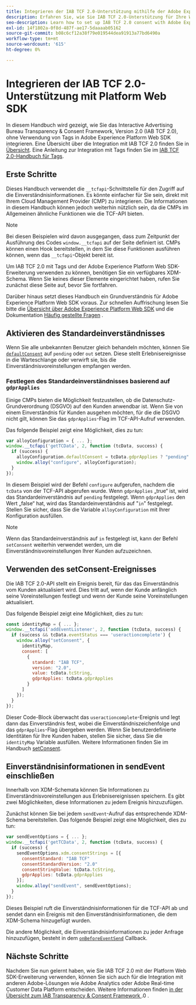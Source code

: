 ```yaml
---
title: Integrieren der IAB TCF 2.0-Unterstützung mithilfe der Adobe Experience Platform Web SDK
description: Erfahren Sie, wie Sie IAB TCF 2.0-Unterstützung für Ihre Website einrichten, ohne Tags zu verwenden.
seo-description: Learn how to set up IAB TCF 2.0 consent with Adobe Experience Platform Web SDK
exl-id: 14f1802a-0f8d-487f-ae17-5daaaab05162
source-git-commit: b08c6cf12a38f79e019544dea91913a77bd6490a
workflow-type: tm+mt
source-wordcount: '615'
ht-degree: 0%

---
```


# Integrieren der IAB TCF 2.0-Unterstützung mit Platform Web SDK

In diesem Handbuch wird gezeigt, wie Sie das Interactive Advertising Bureau Transparency &amp; Consent Framework, Version 2.0 (IAB TCF 2.0), ohne Verwendung von Tags in Adobe Experience Platform Web SDK integrieren. Eine Übersicht über die Integration mit IAB TCF 2.0 finden Sie in [Übersicht](./overview.md). Eine Anleitung zur Integration mit Tags finden Sie im [IAB TCF 2.0-Handbuch für Tags](./with-tags.md).

## Erste Schritte

Dieses Handbuch verwendet die `__tcfapi`-Schnittstelle für den Zugriff auf die Einverständnisinformationen. Es könnte einfacher für Sie sein, direkt mit Ihrem Cloud Management Provider (CMP) zu integrieren. Die Informationen in diesem Handbuch können jedoch weiterhin nützlich sein, da die CMPs im Allgemeinen ähnliche Funktionen wie die TCF-API bieten.

>[!NOTE]
>
>Bei diesen Beispielen wird davon ausgegangen, dass zum Zeitpunkt der Ausführung des Codes `window.__tcfapi` auf der Seite definiert ist. CMPs können einen Hook bereitstellen, in dem Sie diese Funktionen ausführen können, wenn das `__tcfapi`-Objekt bereit ist.

Um IAB TCF 2.0 mit Tags und der Adobe Experience Platform Web SDK-Erweiterung verwenden zu können, benötigen Sie ein verfügbares XDM-Schema. Wenn Sie keines dieser Elemente eingerichtet haben, rufen Sie zunächst diese Seite auf, bevor Sie fortfahren.

Darüber hinaus setzt dieses Handbuch ein Grundverständnis für Adobe Experience Platform Web SDK voraus. Zur schnellen Auffrischung lesen Sie bitte die [Übersicht über Adobe Experience Platform Web SDK](../../home.md) und die Dokumentation [Häufig gestellte Fragen](../../faq.md) .

## Aktivieren des Standardeinverständnisses

Wenn Sie alle unbekannten Benutzer gleich behandeln möchten, können Sie [`defaultConsent`](/help/web-sdk/commands/configure/defaultconsent.md) auf `pending` oder `out` setzen. Diese stellt Erlebnisereignisse in die Warteschlange oder verwirft sie, bis die Einverständnisvoreinstellungen empfangen werden.

### Festlegen des Standardeinverständnisses basierend auf `gdprApplies`

Einige CMPs bieten die Möglichkeit festzustellen, ob die Datenschutz-Grundverordnung (DSGVO) auf den Kunden anwendbar ist. Wenn Sie von einem Einverständnis für Kunden ausgehen möchten, für die die DSGVO nicht gilt, können Sie das `gdprApplies`-Flag im TCF-API-Aufruf verwenden.

Das folgende Beispiel zeigt eine Möglichkeit, dies zu tun:

```javascript
var alloyConfiguration = { ... };
window.__tcfapi('getTCData', 2, function (tcData, success) {
  if (success) {
    alloyConfiguration.defaultConsent = tcData.gdprApplies ? "pending" : "in";
    window.alloy("configure", alloyConfiguration);
  }
});
```

In diesem Beispiel wird der Befehl `configure` aufgerufen, nachdem die `tcData` von der TCF-API abgerufen wurde. Wenn `gdprApplies` „true“ ist, wird das Standardeinverständnis auf `pending` festgelegt. Wenn `gdprApplies` den Wert „false“ hat, wird das Standardeinverständnis auf &quot;`in`&quot; festgelegt. Stellen Sie sicher, dass Sie die Variable `alloyConfiguration` mit Ihrer Konfiguration ausfüllen.

>[!NOTE]
>
>Wenn das Standardeinverständnis auf `in` festgelegt ist, kann der Befehl `setConsent` weiterhin verwendet werden, um die Einverständnisvoreinstellungen Ihrer Kunden aufzuzeichnen.

## Verwenden des setConsent-Ereignisses

Die IAB TCF 2.0-API stellt ein Ereignis bereit, für das das Einverständnis vom Kunden aktualisiert wird. Dies tritt auf, wenn der Kunde anfänglich seine Voreinstellungen festlegt und wenn der Kunde seine Voreinstellungen aktualisiert.

Das folgende Beispiel zeigt eine Möglichkeit, dies zu tun:

```javascript
const identityMap = { ... };
window.__tcfapi('addEventListener', 2, function (tcData, success) {
  if (success && tcData.eventStatus === 'useractioncomplete') {
    window.alloy("setConsent", {
      identityMap,
      consent: [
        {
          standard: "IAB TCF",
          version: "2.0",
          value: tcData.tcString,
          gdprApplies: tcData.gdprApplies
        }
      ]
    });
  }
});
```

Dieser Code-Block überwacht das `useractioncomplete`-Ereignis und legt dann das Einverständnis fest, wobei die Einverständniszeichenfolge und das `gdprApplies`-Flag übergeben werden. Wenn Sie benutzerdefinierte Identitäten für Ihre Kunden haben, stellen Sie sicher, dass Sie die `identityMap` Variable ausfüllen. Weitere Informationen finden Sie im Handbuch [setConsent](../../../web-sdk/commands/setconsent.md).

## Einverständnisinformationen in sendEvent einschließen

Innerhalb von XDM-Schemata können Sie Informationen zu Einverständnisvoreinstellungen aus Erlebnisereignissen speichern. Es gibt zwei Möglichkeiten, diese Informationen zu jedem Ereignis hinzuzufügen.

Zunächst können Sie bei jedem `sendEvent`-Aufruf das entsprechende XDM-Schema bereitstellen. Das folgende Beispiel zeigt eine Möglichkeit, dies zu tun:

```javascript
var sendEventOptions = { ... };
window.__tcfapi('getTCData', 2, function (tcData, success) {
  if (success) {
    sendEventOptions.xdm.consentStrings = [{
      consentStandard: "IAB TCF"
      consentStandardVersion: "2.0"
      consentStringValue: tcData.tcString,
      gdprApplies: tcData.gdprApplies
    }];
    window.alloy("sendEvent", sendEventOptions);
  }
});
```

Dieses Beispiel ruft die Einverständnisinformationen für die TCF-API ab und sendet dann ein Ereignis mit den Einverständnisinformationen, die dem XDM-Schema hinzugefügt wurden.

Die andere Möglichkeit, die Einverständnisinformationen zu jeder Anfrage hinzuzufügen, besteht in dem [`onBeforeEventSend`](/help/web-sdk/commands/configure/onbeforeeventsend.md) Callback.

## Nächste Schritte

Nachdem Sie nun gelernt haben, wie Sie IAB TCF 2.0 mit der Platform Web SDK-Erweiterung verwenden, können Sie sich auch für die Integration mit anderen Adobe-Lösungen wie Adobe Analytics oder Adobe Real-time Customer Data Platform entscheiden. Weitere Informationen finden [ in der Übersicht zum IAB Transparency &amp; Consent Framework ](./overview.md).0 .
